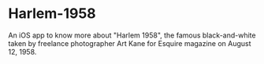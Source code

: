 # Harlem-1958
An iOS app to know more about "Harlem 1958", the famous  black-and-white taken by freelance photographer Art Kane for Esquire magazine on August 12, 1958.

